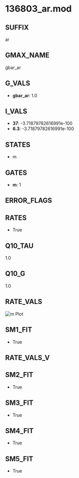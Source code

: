 # 136803_ar.mod

## SUFFIX

ar

## GMAX_NAME

gbar_ar

## G_VALS

- **gbar_ar**: 1.0

## I_VALS

- **37**: -3.71879782616991e-100
- **6.3**: -3.71879782616991e-100

## STATES

- m

## GATES

- **m**: 1

## ERROR_FLAGS


## RATES

- True

## Q10_TAU

1.0

## Q10_G

1.0

## RATE_VALS

![m Plot](/Users/pbozelos/Dropbox/icg-Chai-Panos/supermodels/output_markdown_files/IH/136803_ar.mod/images/m.png)

## SM1_FIT

- True

## RATE_VALS_V

## SM2_FIT

- True

## SM3_FIT

- True

## SM4_FIT

- True

## SM5_FIT

- True

